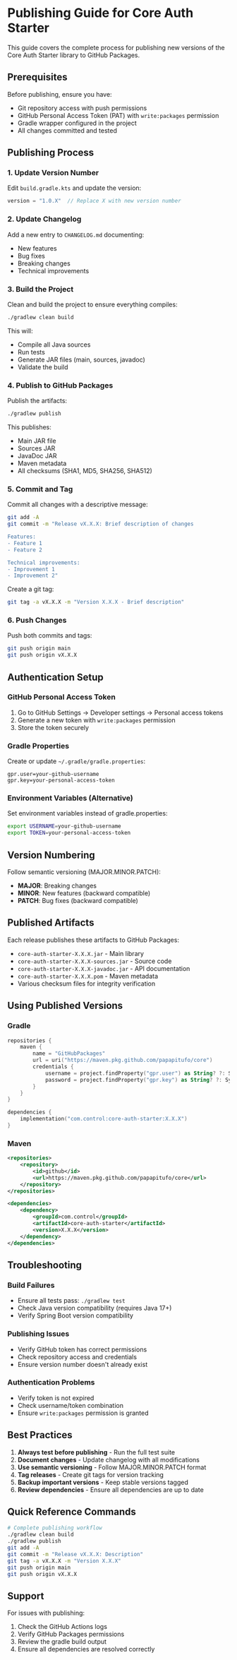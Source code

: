 # Publishing Guide for Core Auth Starter

This guide covers the complete process for publishing new versions of the Core Auth Starter library to GitHub Packages.

## Prerequisites

Before publishing, ensure you have:

- Git repository access with push permissions
- GitHub Personal Access Token (PAT) with `write:packages` permission
- Gradle wrapper configured in the project
- All changes committed and tested

## Publishing Process

### 1. Update Version Number

Edit `build.gradle.kts` and update the version:

```kotlin
version = "1.0.X"  // Replace X with new version number
```

### 2. Update Changelog

Add a new entry to `CHANGELOG.md` documenting:
- New features
- Bug fixes
- Breaking changes
- Technical improvements

### 3. Build the Project

Clean and build the project to ensure everything compiles:

```bash
./gradlew clean build
```

This will:
- Compile all Java sources
- Run tests
- Generate JAR files (main, sources, javadoc)
- Validate the build

### 4. Publish to GitHub Packages

Publish the artifacts:

```bash
./gradlew publish
```

This publishes:
- Main JAR file
- Sources JAR
- JavaDoc JAR
- Maven metadata
- All checksums (SHA1, MD5, SHA256, SHA512)

### 5. Commit and Tag

Commit all changes with a descriptive message:

```bash
git add -A
git commit -m "Release vX.X.X: Brief description of changes

Features:
- Feature 1
- Feature 2

Technical improvements:
- Improvement 1
- Improvement 2"
```

Create a git tag:

```bash
git tag -a vX.X.X -m "Version X.X.X - Brief description"
```

### 6. Push Changes

Push both commits and tags:

```bash
git push origin main
git push origin vX.X.X
```

## Authentication Setup

### GitHub Personal Access Token

1. Go to GitHub Settings → Developer settings → Personal access tokens
2. Generate a new token with `write:packages` permission
3. Store the token securely

### Gradle Properties

Create or update `~/.gradle/gradle.properties`:

```properties
gpr.user=your-github-username
gpr.key=your-personal-access-token
```

### Environment Variables (Alternative)

Set environment variables instead of gradle.properties:

```bash
export USERNAME=your-github-username
export TOKEN=your-personal-access-token
```

## Version Numbering

Follow semantic versioning (MAJOR.MINOR.PATCH):

- **MAJOR**: Breaking changes
- **MINOR**: New features (backward compatible)
- **PATCH**: Bug fixes (backward compatible)

## Published Artifacts

Each release publishes these artifacts to GitHub Packages:

- `core-auth-starter-X.X.X.jar` - Main library
- `core-auth-starter-X.X.X-sources.jar` - Source code
- `core-auth-starter-X.X.X-javadoc.jar` - API documentation
- `core-auth-starter-X.X.X.pom` - Maven metadata
- Various checksum files for integrity verification

## Using Published Versions

### Gradle

```kotlin
repositories {
    maven {
        name = "GitHubPackages"
        url = uri("https://maven.pkg.github.com/papapitufo/core")
        credentials {
            username = project.findProperty("gpr.user") as String? ?: System.getenv("USERNAME")
            password = project.findProperty("gpr.key") as String? ?: System.getenv("TOKEN")
        }
    }
}

dependencies {
    implementation("com.control:core-auth-starter:X.X.X")
}
```

### Maven

```xml
<repositories>
    <repository>
        <id>github</id>
        <url>https://maven.pkg.github.com/papapitufo/core</url>
    </repository>
</repositories>

<dependencies>
    <dependency>
        <groupId>com.control</groupId>
        <artifactId>core-auth-starter</artifactId>
        <version>X.X.X</version>
    </dependency>
</dependencies>
```

## Troubleshooting

### Build Failures

- Ensure all tests pass: `./gradlew test`
- Check Java version compatibility (requires Java 17+)
- Verify Spring Boot version compatibility

### Publishing Issues

- Verify GitHub token has correct permissions
- Check repository access and credentials
- Ensure version number doesn't already exist

### Authentication Problems

- Verify token is not expired
- Check username/token combination
- Ensure `write:packages` permission is granted

## Best Practices

1. **Always test before publishing** - Run the full test suite
2. **Document changes** - Update changelog with all modifications
3. **Use semantic versioning** - Follow MAJOR.MINOR.PATCH format
4. **Tag releases** - Create git tags for version tracking
5. **Backup important versions** - Keep stable versions tagged
6. **Review dependencies** - Ensure all dependencies are up to date

## Quick Reference Commands

```bash
# Complete publishing workflow
./gradlew clean build
./gradlew publish
git add -A
git commit -m "Release vX.X.X: Description"
git tag -a vX.X.X -m "Version X.X.X"
git push origin main
git push origin vX.X.X
```

## Support

For issues with publishing:
1. Check the GitHub Actions logs
2. Verify GitHub Packages permissions
3. Review the gradle build output
4. Ensure all dependencies are resolved correctly
